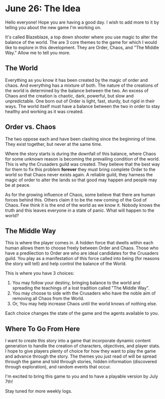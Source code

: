 # June 26: The Idea

Hello everyone! Hope you are having a good day. I wish to add more to it by telling you about the new game I'm working on.

It's called Blazeblaze, a top down shooter where you use magic to alter the balance of the world. The are 3 core themes to the game for which I would like to explore in this development. They are Order, Chaos, and "The Middle Way." Allow me to tell you more.

## **The World**

Everything as you know it has been created by the magic of order and chaos. And everything has a mixture of both. The nature of the creations of the world is determined by the balance between the two. An excess of Chaos and the creation is chaotic, dark, powerful, but slow and unpredictable. One born out of Order is light, fast, sturdy, but rigid in their ways. The world itself must have a balance between the two in order to stay healthy and working as it was created.

## Order vs. Chaos

The two oppose each and have been clashing since the beginning of time. They exist together, but never at the same time. 

Where the story starts is during the downfall of this balance, where Chaos for some unknown reason is becoming the prevailing condition of the world. This is why the Crusaders guild was created. They believe that the best way for them to fix this problem **forever** they must bring complete Order to the world so that  Chaos never exists again. A reliable guild, they harness the magic of order to alter the lands so that good may happen and people may be at peace.

As for the growing influence of Chaos, some believe that there are human forces behind this. Others claim it to be the new coming of the God of Chaos. Few think it is the end of the world as we know it. Nobody knows the truth and this leaves everyone in a state of panic. What will happen to the world?

## The Middle Way

This is where the player comes in. A hidden force that dwells within each human allows them to choose freely between Order and Chaos. Those who have a predilection to Order are who are ideal candidates for the Crusaders guild. You play as a manifestation of this force called into being \(for reasons the story will tell\) and help control the balance of the World.

This is where you have 3 choices:

1. You may follow your destiny, bringing balance to the world and spreading the teachings of a lost tradition called "The Middle Way".
2. You may choose to side with the Crusaders who have the noble aim of removing all Chaos from the World.
3. Or, You may help increase Chaos until the world knows of nothing else.

Each choice changes the state of the game and the agents available to you.

## Where To Go From Here

I want to create this story into a game that incorporate dynamic content generation to handle the creation of characters, objectives, and player stats. I hope to give players plenty of choice for how they want to play the game and advance through the story. The themes you just read of will be spread through the game and told through stories, hidden information \(discovered through exploration\), and random events that occur. 

I'm excited to bring this game to you and to have a playable version by July 7th!

Stay tuned for more weekly logs.

